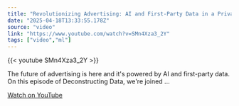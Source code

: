 ```yaml
---
title: "Revolutionizing Advertising: AI and First-Party Data in a Privacy-First World"
date: "2025-04-18T13:33:55.178Z"
source: "video"
link: "https://www.youtube.com/watch?v=SMn4Xza3_2Y"
tags: ["video","ml"]
---
```


{{< youtube SMn4Xza3_2Y >}}

The future of advertising is here and it's powered by AI and first-party data. On this episode of Deconstructing Data, we're joined ...

[Watch on YouTube](https://www.youtube.com/watch?v=SMn4Xza3_2Y)
